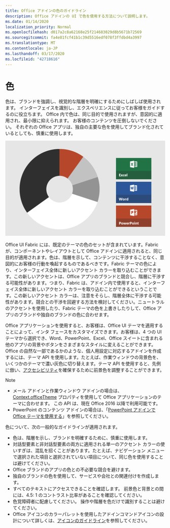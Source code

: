 ```yaml
---
title: Office アドインの色のガイドライン
description: Office アドインの UI で色を使用する方法について説明します。
ms.date: 01/14/2020
localization_priority: Normal
ms.openlocfilehash: d017a2c8a62168e25f214683029d8b5671b72569
ms.sourcegitcommit: fa4e81fcf41b1c39d5516edf078f3ffdbd4a3997
ms.translationtype: MT
ms.contentlocale: ja-JP
ms.lasthandoff: 03/17/2020
ms.locfileid: "42718616"
---
```

# <a name="color"></a>色

色は、ブランドを強調し、視覚的な階層を明確にするためにしばしば使用されます。 インターフェイスを識別し、エクスペリエンスに従ってお客様をガイドするのに役立ちます。 Office 内で色は、同じ目的で使用されますが、意図的に適用され、最小限に抑えられます。 お客様のコンテンツを圧倒しないでください。 それぞれの Office アプリは、独自の主要な色を使用してブランド化されているとしても、慎重に使用します。

![Office の配色パターンと、Word、PowerPoint、Excel の配色の画像](../images/office-addins-color-schemes.png)

Office UI Fabric には、既定のテーマの色のセットが含まれています。Fabric が、コンポーネントやレイアウトとして Office アドインに適用されると、同じ目的が適用されます。色は、階層を示して、コンテンツに干渉することなく、意図的にお客様の行動を喚起するものであるべきです。Fabric テーマの色により、インターフェイス全体に新しいアクセント カラーを取り込むことができます。この新しいアクセントは、Office アプリのブランドと競合し、階層に干渉する可能性があります。つまり、Fabric は、アドイン内で使用すると、インターフェイス全体に新しいアクセント カラーを取り込むことができるということです。この新しいアクセント カラーは、注意をそらし、階層全体に干渉する可能性があります。競合との干渉を回避する方法を検討してください。ニュートラルのアクセントを使用したり、Fabric テーマの色を上書きしたりして、Office アプリのブランドや独自のブランドの色に合わせます。

Office アプリケーションを使用すると、お客様は、Office UI テーマを適用することによって、インタ フェースをカスタマイズできます。お客様は、4 つの UI テーマから選択でき、Word、PowerPoint、Excel、Office スイートに含まれる他のアプリの背景やボタンをさまざまなスタイルに変えることができます。Office の自然な一部であるかのような、個人用設定に対応するアドインを作成するには、テーマ API を使用します。たとえば、作業ウィンドウの背景色を、いくつかのテーマで濃い灰色に切り替えます。テーマ API を使用すると、先例に倣い、[アクセシビリティ](../design/accessibility-guidelines.md)を確保するために前景色を調整することができます。

> [!NOTE]
> - メール アドインと作業ウィンドウ アドインの場合は、[Context.officeTheme](/javascript/api/office/office.context) プロパティを使用して Office アプリケーションのテーマに合わせます。 この API は、現在 Office 2016 以降で利用可能です。
> - PowerPoint のコンテンツ アドインの場合は、「[PowerPoint アドインで Office テーマを使用する](../powerpoint/use-document-themes-in-your-powerpoint-add-ins.md)」を参照してください。

色について、次の一般的なガイドラインが適用されます。

* 色は、階層を示し、ブランドを明確するために、慎重に使用します。
* 対話型要素と非対話型要素の両方に適用される単一のアクセント カラーの使いすぎは、混乱を招くことがあります。たとえば、ナビゲーション メニューで選択された項目と選択されていない項目について、同じ色を使用することは避けてください。
* Office ブランドのアプリの色との不必要な競合を避けます。
* 独自のブランドの色を使用して、サービスや会社との関連付けを作成します。
* すべてのテキストにアクセスできることを確認します。 前景色と背景との間には、4.5: 1 のコントラスト比率があることを確認してください。
* 色覚障碍者に配慮してください。 操作や階層を色だけで識別することは避けてください。
* Office アイコンのカラーパレットを使用したアドインコマンドアイコンの設計について詳しくは、[アイコンのガイドライン](../design/add-in-icons.md)を参照してください。
